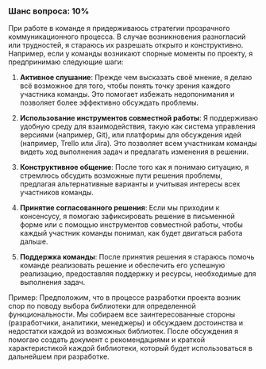### Шанс вопроса: 10%

При работе в команде я придерживаюсь стратегии прозрачного коммуникационного процесса. В случае возникновения разногласий или трудностей, я стараюсь их разрешать открыто и конструктивно. Например, если у команды возникают спорные моменты по проекту, я предпринимаю следующие шаги:

1. **Активное слушание**: Прежде чем высказать своё мнение, я делаю всё возможное для того, чтобы понять точку зрения каждого участника команды. Это помогает избежать недопонимания и позволяет более эффективно обсуждать проблемы.

2. **Использование инструментов совместной работы**: Я поддерживаю удобную среду для взаимодействия, такую как система управления версиями (например, Git), или платформы для обсуждения идей (например, Trello или Jira). Это позволяет всем участникам команды видеть ход выполнения задач и предлагать изменения в решении.

3. **Конструктивное общение**: После того как я понимаю ситуацию, я стремлюсь обсудить возможные пути решения проблемы, предлагая альтернативные варианты и учитывая интересы всех участников команды.

4. **Принятие согласованного решения**: Если мы приходим к консенсусу, я помогаю зафиксировать решение в письменной форме или с помощью инструментов совместной работы, чтобы каждый участник команды понимал, как будет двигаться работа дальше.

5. **Поддержка команды**: После принятия решения я стараюсь помочь команде реализовать решение и обеспечить его успешную реализацию, предоставляя поддержку и ресурсы, необходимые для выполнения задач.

Пример: Предположим, что в процессе разработки проекта возник спор по поводу выбора библиотеки для определенной функциональности. Мы собираем все заинтересованные стороны (разработчики, аналитики, менеджеры) и обсуждаем достоинства и недостатки каждой из возможных библиотек. После обсуждения я помогаю создать документ с рекомендациями и краткой характеристикой каждой библиотеки, который будет использоваться в дальнейшем при разработке.